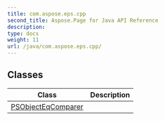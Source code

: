 ```yaml
---
title: com.aspose.eps.cpp
second_title: Aspose.Page for Java API Reference
description: 
type: docs
weight: 11
url: /java/com.aspose.eps.cpp/
---
```


## Classes

| Class | Description |
| --- | --- |
| [PSObjectEqComparer<T>](../com.aspose.eps.cpp/psobjecteqcomparer) |  |
